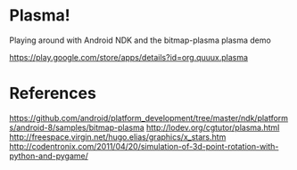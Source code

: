 Plasma!
=======

Playing around with Android NDK and the bitmap-plasma plasma demo

https://play.google.com/store/apps/details?id=org.quuux.plasma

References
==========

https://github.com/android/platform_development/tree/master/ndk/platforms/android-8/samples/bitmap-plasma
http://lodev.org/cgtutor/plasma.html
http://freespace.virgin.net/hugo.elias/graphics/x_stars.htm
http://codentronix.com/2011/04/20/simulation-of-3d-point-rotation-with-python-and-pygame/